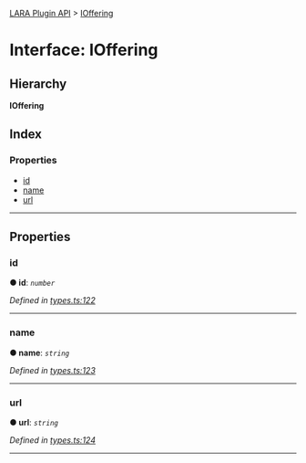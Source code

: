 [LARA Plugin API](../README.md) > [IOffering](../interfaces/ioffering.md)

# Interface: IOffering

## Hierarchy

**IOffering**

## Index

### Properties

* [id](ioffering.md#id)
* [name](ioffering.md#name)
* [url](ioffering.md#url)

---

## Properties

<a id="id"></a>

###  id

**● id**: *`number`*

*Defined in [types.ts:122](https://github.com/concord-consortium/lara/blob/4998d73d/lara-typescript/src/plugin-api/types.ts#L122)*

___
<a id="name"></a>

###  name

**● name**: *`string`*

*Defined in [types.ts:123](https://github.com/concord-consortium/lara/blob/4998d73d/lara-typescript/src/plugin-api/types.ts#L123)*

___
<a id="url"></a>

###  url

**● url**: *`string`*

*Defined in [types.ts:124](https://github.com/concord-consortium/lara/blob/4998d73d/lara-typescript/src/plugin-api/types.ts#L124)*

___

